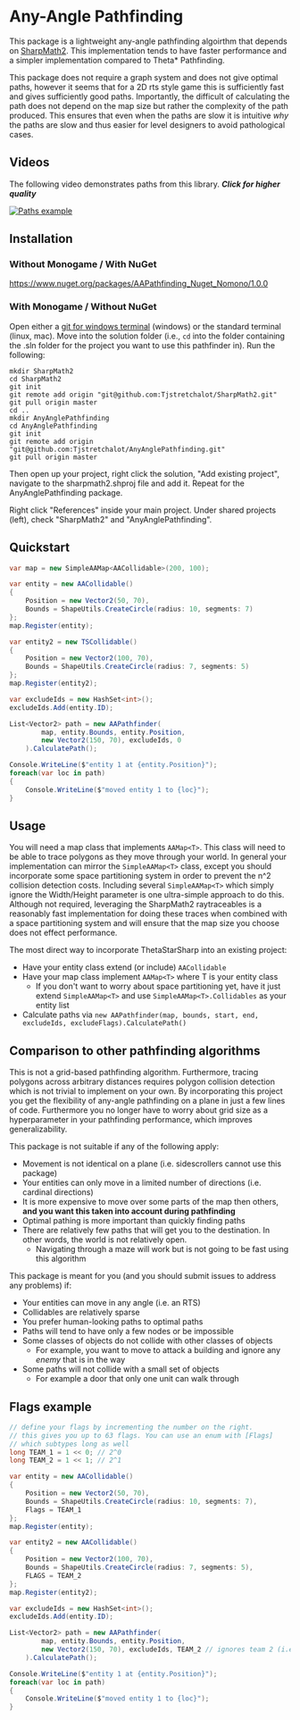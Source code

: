 # Any-Angle Pathfinding

This package is a lightweight any-angle pathfinding algoirthm that depends on
[SharpMath2](https://github.com/Tjstretchalot/sharpmath2). This implementation
tends to have faster performance and a simpler implementation compared to Theta*
Pathfinding.

This package does not require a graph system and does not give optimal paths,
however it seems that for a 2D rts style game this is sufficiently fast and
gives sufficiently good paths. Importantly, the difficult of calculating the
path does not depend on the map size but rather the complexity of the path
produced. This ensures that even when the paths are slow it is intuitive *why*
the paths are slow and thus easier for level designers to avoid pathological
cases.

## Videos

The following video demonstrates paths from this library. ***Click for higher
quality***

[![Paths
example](docs/example.gif)](https://www.youtube.com/watch?v=bt-QorgXXWQ)

## Installation

### Without Monogame / With NuGet

https://www.nuget.org/packages/AAPathfinding_Nuget_Nomono/1.0.0

### With Monogame / Without NuGet

Open either a [git for windows terminal](https://gitforwindows.org/) (windows)
or the standard terminal (linux, mac). Move into the solution folder (i.e., `cd`
into the folder containing the .sln folder for the project you want to use this
pathfinder in). Run the following:

```
mkdir SharpMath2
cd SharpMath2
git init
git remote add origin "git@github.com:Tjstretchalot/SharpMath2.git"
git pull origin master
cd ..
mkdir AnyAnglePathfinding
cd AnyAnglePathfinding
git init
git remote add origin "git@github.com:Tjstretchalot/AnyAnglePathfinding.git"
git pull origin master
```

Then open up your project, right click the solution, "Add existing project",
navigate to the sharpmath2.shproj file and add it. Repeat for the AnyAnglePathfinding
package.

Right click "References" inside your main project. Under shared projects (left),
check "SharpMath2" and "AnyAnglePathfinding".

## Quickstart

```csharp
var map = new SimpleAAMap<AACollidable>(200, 100);

var entity = new AACollidable()
{
    Position = new Vector2(50, 70),
    Bounds = ShapeUtils.CreateCircle(radius: 10, segments: 7)
};
map.Register(entity);

var entity2 = new TSCollidable()
{
    Position = new Vector2(100, 70),
    Bounds = ShapeUtils.CreateCircle(radius: 7, segments: 5)
};
map.Register(entity2);

var excludeIds = new HashSet<int>();
excludeIds.Add(entity.ID);

List<Vector2> path = new AAPathfinder(
        map, entity.Bounds, entity.Position,
        new Vector2(150, 70), excludeIds, 0
    ).CalculatePath();

Console.WriteLine($"entity 1 at {entity.Position}");
foreach(var loc in path)
{
    Console.WriteLine($"moved entity 1 to {loc}");
}
```

## Usage

You will need a map class that implements `AAMap<T>`. This class will need to be
able to trace polygons as they move through your world. In general your
implementation can mirror the `SimpleAAMap<T>` class, except you should
incorporate some space partitioning system in order to prevent the n^2 collision
detection costs. Including several `SimpleAAMap<T>` which simply ignore the
Width/Height parameter is one ultra-simple approach to do this. Although not
required, leveraging the SharpMath2 raytraceables is a reasonably fast
implementation for doing these traces when combined with a space partitioning
system and will ensure that the map size you choose does not effect performance.

The most direct way to incorporate ThetaStarSharp into an existing project:

- Have your entity class extend (or include) `AACollidable`
- Have your map class implement `AAMap<T>` where T is your entity class
  - If you don't want to worry about space partitioning yet, have it just extend
    `SimpleAAMap<T>` and use `SimpleAAMap<T>.Collidables` as your entity list
- Calculate paths via `new AAPathfinder(map, bounds, start, end, excludeIds,
  excludeFlags).CalculatePath()`

## Comparison to other pathfinding algorithms

This is not a grid-based pathfinding algorithm. Furthermore, tracing polygons
across arbitrary distances requires polygon collision detection which is not
trivial to implement on your own. By incorporating this project you get the
flexibility of any-angle pathfinding on a plane in just a few lines of code.
Furthermore you no longer have to worry about grid size as a hyperparameter in
your pathfinding performance, which improves generalizability.

This package is not suitable if any of the following apply:

- Movement is not identical on a plane (i.e. sidescrollers cannot use this
  package)
- Your entities can only move in a limited number of directions (i.e. cardinal
  directions)
- It is more expensive to move over some parts of the map then others, **and you
  want this taken into account during pathfinding**
- Optimal pathing is more important than quickly finding paths
- There are relatively few paths that will get you to the destination. In other
  words, the world is not relatively open.
  - Navigating through a maze will work but is not going to be fast using this
    algorithm

This package is meant for you (and you should submit issues to address any
problems) if:

- Your entities can move in any angle (i.e. an RTS)
- Collidables are relatively sparse
- You prefer human-looking paths to optimal paths
- Paths will tend to have only a few nodes or be impossible
- Some classes of objects do not collide with other classes of objects
  - For example, you want to move to attack a building and ignore any *enemy*
    that is in the way
- Some paths will not collide with a small set of objects
  - For example a door that only one unit can walk through

## Flags example

```csharp
// define your flags by incrementing the number on the right.
// this gives you up to 63 flags. You can use an enum with [Flags]
// which subtypes long as well
long TEAM_1 = 1 << 0; // 2^0
long TEAM_2 = 1 << 1; // 2^1

var entity = new AACollidable()
{
    Position = new Vector2(50, 70),
    Bounds = ShapeUtils.CreateCircle(radius: 10, segments: 7),
    Flags = TEAM_1
};
map.Register(entity);

var entity2 = new AACollidable()
{
    Position = new Vector2(100, 70),
    Bounds = ShapeUtils.CreateCircle(radius: 7, segments: 5),
    FLAGS = TEAM_2
};
map.Register(entity2);

var excludeIds = new HashSet<int>();
excludeIds.Add(entity.ID);

List<Vector2> path = new AAPathfinder(
        map, entity.Bounds, entity.Position,
        new Vector2(150, 70), excludeIds, TEAM_2 // ignores team 2 (i.e., entity2) -> direct path
    ).CalculatePath();

Console.WriteLine($"entity 1 at {entity.Position}");
foreach(var loc in path)
{
    Console.WriteLine($"moved entity 1 to {loc}");
}
```
